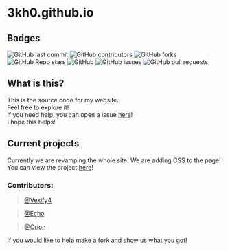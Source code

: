 # 3kh0.github.io<br>

## Badges<br>

<p>
<img alt="GitHub last commit" src="https://img.shields.io/github/last-commit/3kh0/3kh0.github.io?color=red&label=Lastest%20commit&logo=github">
<img alt="GitHub contributors" src="https://img.shields.io/github/contributors/3kh0/3kh0.github.io?color=purple&label=Contributors&logo=github">
<img alt="GitHub forks" src="https://img.shields.io/github/forks/3kh0/3kh0.github.io?label=Forks&logo=github">
<img alt="GitHub Repo stars" src="https://img.shields.io/github/stars/3kh0/3kh0.github.io?color=yellow&label=Stars&logo=github">
<img alt="GitHub" src="https://img.shields.io/github/license/3kh0/3kh0.github.io?label=License&logo=github">
<img alt="GitHub issues" src="https://img.shields.io/github/issues/3kh0/3kh0.github.io?label=Issues&logo=github">
<img alt="GitHub pull requests" src="https://img.shields.io/github/issues-pr/3kh0/3kh0.github.io?color=yellow&label=Pull%20Requests&logo=github">
  </p>

## What is this?

This is the source code for my website. <br>
Feel free to explore it! <br>
If you need help, you can open a issue [here](https://github.com/3kh0/3kh0.github.io/issues/new)!<br>
I hope this helps!<br>

## Current projects

Currently we are revamping the whole site. We are adding CSS to the page!<br>
You can view the project [here](https://github.com/3kh0/3kh0.github.io/projects/1)!

### Contributors:
> [@Vexify4](https://github.com/Vexify4)

> [@Echo](https://github.com/3kh0)

> [@Orion](https://github.com/the-0r10n)

If you would like to help make a fork and show us what you got!
